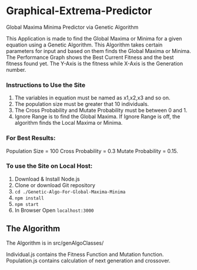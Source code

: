 # Graphical-Extrema-Predictor
Global Maxima Minima Predictor via Genetic Algorithm

This Application is made to find the Global Maxima or Minima for a
given equation using a Genetic Algorithm. This Algorithm takes certain
parameters for input and based on them finds the Global Maxima or
Minima. The Performance Graph shows the Best Current
Fitness and the best fitness found yet. The Y-Axis is the fitness
while X-Axis is the Generation number.

### Instructions to Use the Site

1. The variables in equation must be named as x1,x2,x3 and so on.
2. The population size must be greater that 10 individuals.
3. The Cross Probability and Mutate Probability must be between 0 and 1.
4. Ignore Range is to find the Global Maxima. If Ignore Range is off, the algorithm finds the Local Maxima or Minima.

### For Best Results:

Population Size = 100
Cross Probability = 0.3
Mutate Probability = 0.15.

### To use the Site on Local Host:

1. Download & Install Node.js
2. Clone or download Git repository
3. `cd ./Genetic-Algo-For-Global-Maxima-Minima`
4. `npm install`
5. `npm start`
6. In Browser Open `localhost:3000`

## The Algorithm

The Algorithm is in src/genAlgoClasses/

Individual.js contains the Fitness Function and Mutation function.<br/>
Population.js contains calculation of next generation and crossover.
